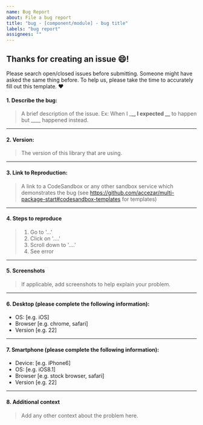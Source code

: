 ```yaml
---
name: Bug Report
about: File a bug report
title: "bug - [component/module] - bug title"
labels: "bug report"
assignees: ""
---
```


## Thanks for creating an issue 😄!

Please search open/closed issues before submitting. Someone might have asked the same thing before.
To help us, please take the time to accurately fill out this template. ❤️

#### 1. Describe the bug:

> A brief description of the issue.
> Ex: When I \_**\_, I expected \_\_** to happen but \_\_\_\_ happened instead.

---

#### 2. Version:

> The version of this library that are using.

---

#### 3. Link to Reproduction:

> A link to a CodeSandbox or any other sandbox service which demonstrates the bug (see https://github.com/accezar/multi-package-start#codesandbox-templates for templates)

---

#### 4. Steps to reproduce

> 1. Go to '...'
> 2. Click on '....'
> 3. Scroll down to '....'
> 4. See error

---

#### 5. Screenshots

> If applicable, add screenshots to help explain your problem.

---

#### 6. Desktop (please complete the following information):

- OS: [e.g. iOS]
- Browser [e.g. chrome, safari]
- Version [e.g. 22]

---

#### 7. Smartphone (please complete the following information):

- Device: [e.g. iPhone6]
- OS: [e.g. iOS8.1]
- Browser [e.g. stock browser, safari]
- Version [e.g. 22]

---

#### 8. Additional context

> Add any other context about the problem here.
